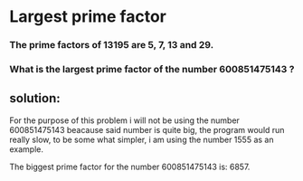 # Largest prime factor
### The prime factors of 13195 are 5, 7, 13 and 29.
### What is the largest prime factor of the number 600851475143 ?
## solution:
For the purpose of this problem i will not be using the number 600851475143 beacause said number is quite big, the program would run really slow, to be some what simpler, i am using the number 1555 as an example.

The biggest prime factor for the number 600851475143 is: 6857.